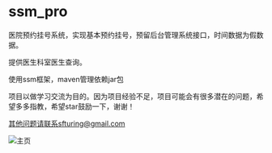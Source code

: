 # ssm_pro

医院预约挂号系统，实现基本预约挂号，预留后台管理系统接口，时间数据为假数据。


提供医生科室医生查询。

使用ssm框架，maven管理依赖jar包


项目以做学习交流为目的。因为项目经验不足，项目可能会有很多潜在的问题，希望多多指教，希望star鼓励一下，谢谢！


其他问题请联系sfturing@gmail.com

![主页](http://sfturing.cn/upload/2017/04/ssm_index.png)

